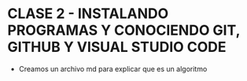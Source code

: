 # CLASE 2 -  INSTALANDO PROGRAMAS Y CONOCIENDO GIT, GITHUB Y VISUAL STUDIO CODE

- Creamos un archivo md para explicar que es un algoritmo
